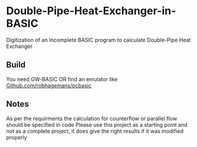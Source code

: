 # Double-Pipe-Heat-Exchanger-in-BASIC
Digitization of an Incomplete BASIC program to calculate Double-Pipe Heat Exchanger 

## Build
You need GW-BASIC OR find an emulator like [Github.com/robhagemans/pcbasic](https://Github.com/robhagemans/pcbasic)

## Notes 
As per the requirments the calculation for counterflow or parallel flow should be specified in code
Please use this project as a starting point and not as a complete project, it does give the right results if it was modified properly  
